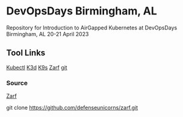 # DevOpsDays Birmingham, AL
Repository for Introduction to AirGapped Kubernetes at DevOpsDays Birmingham, AL 20-21 April 2023

## Tool Links

[Kubectl](https://kubernetes.io/docs/tasks/tools/)
[K3d](https://k3d.io/v5.4.9/)
[K9s](https://k9scli.io/)
[Zarf](https://zarf.dev)
[git](https://git-scm.com/downloads)

### Source 

[Zarf](https://github.com/defenseunicorns/zarf)

git clone https://github.com/defenseunicorns/zarf.git